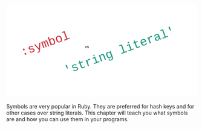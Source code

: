 ![./images/Symbols" style="border:1px solid gray; margin: 10px 5px;](./images/symbols-vs-string-literals.png)

Symbols are very popular in Ruby. They are preferred for hash keys and for other cases over string literals.
This chapter will teach you what symbols are and how you can use them in your programs.
